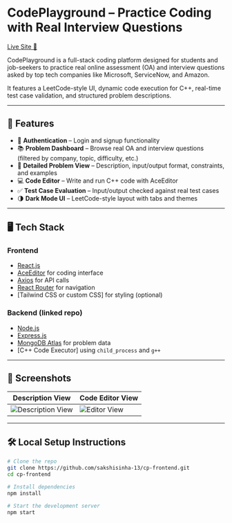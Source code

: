 # CodePlayground – Practice Coding with Real Interview Questions

[Live Site 🔗](https://cp-frontend-six.vercel.app/login)

CodePlayground is a full-stack coding platform designed for students and job-seekers to practice real online assessment (OA) and interview questions asked by top tech companies like Microsoft, ServiceNow, and Amazon.

It features a LeetCode-style UI, dynamic code execution for C++, real-time test case validation, and structured problem descriptions.

---

## 🚀 Features

- 🔐 **Authentication** – Login and signup functionality
- 📚 **Problem Dashboard** – Browse real OA and interview questions (filtered by company, topic, difficulty, etc.)
- 🧠 **Detailed Problem View** – Description, input/output format, constraints, and examples
- 💻 **Code Editor** – Write and run C++ code with AceEditor
- ✅ **Test Case Evaluation** – Input/output checked against real test cases
- 🌗 **Dark Mode UI** – LeetCode-style layout with tabs and themes

---

## 🖥️ Tech Stack

### Frontend
- [React.js](https://reactjs.org/)
- [AceEditor](https://ace.c9.io/) for coding interface
- [Axios](https://axios-http.com/) for API calls
- [React Router](https://reactrouter.com/) for navigation
- [Tailwind CSS or custom CSS] for styling (optional)

### Backend (linked repo)
- [Node.js](https://nodejs.org/)
- [Express.js](https://expressjs.com/)
- [MongoDB Atlas](https://www.mongodb.com/cloud/atlas) for problem data
- [C++ Code Executor] using `child_process` and `g++`

---

## 📸 Screenshots

| Description View | Code Editor View |
|------------------|------------------|
| ![Description View](https://i.imgur.com/YOUR_DESC_IMG.png) | ![Editor View](https://i.imgur.com/YOUR_EDITOR_IMG.png) |

---

## 🛠️ Local Setup Instructions

```bash
# Clone the repo
git clone https://github.com/sakshisinha-13/cp-frontend.git
cd cp-frontend

# Install dependencies
npm install

# Start the development server
npm start
